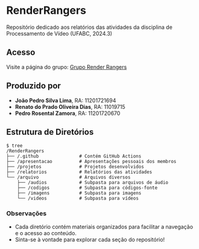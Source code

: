 # RenderRangers
Repositório dedicado aos relatórios das atividades da disciplina de Processamento de Vídeo (UFABC, 2024.3)

## Acesso
Visite a página do grupo: [Grupo Render Rangers](https://przamora.github.io/RenderRangers/)

## Produzido por
- **João Pedro Silva Lima**, RA: 11201721694
- **Renato do Prado Oliveira Dias**, RA: 11019715
- **Pedro Rosental Zamora**, RA: 11201720670

## Estrutura de Diretórios

```shell
$ tree
/RenderRangers 
├── /.github               # Contém GitHub Actions 
├── /apresentacao          # Apresentações pessoais dos membros 
├── /projetos              # Projetos desenvolvidos  
├── /relatorios            # Relatórios das atividades 
└── /arquivo               # Arquivos diversos 
    ├── /audios            # Subpasta para arquivos de áudio 
    ├── /codigos           # Subpasta para códigos-fonte
    ├── /imagens           # Subpasta para imagens 
    └── /videos            # Subpasta para vídeos 
```

### Observações
- Cada diretório contém materiais organizados para facilitar a navegação e o acesso ao conteúdo.
- Sinta-se à vontade para explorar cada seção do repositório!